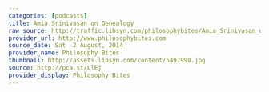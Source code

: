 ```yaml
---
categories: [podcasts]
title: Amia Srinivasan on Genealogy
raw_source: http://traffic.libsyn.com/philosophybites/Amia_Srinivasan_on_Genealogy.mp3
provider_url: http://www.philosophybites.com
source_date: Sat  2 August, 2014
provider_name: Philosophy Bites
thumbnail: http://assets.libsyn.com/content/5497998.jpg
source: http://pca.st/LlEj
provider_display: Philosophy Bites
---
```

